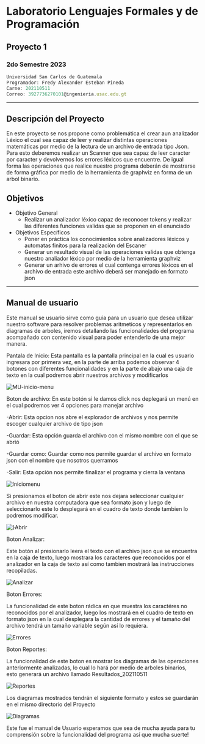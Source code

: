 # Laboratorio Lenguajes Formales y de Programación
## Proyecto 1
### 2do Semestre 2023
```js
Universidad San Carlos de Guatemala
Programador: Fredy Alexander Esteban Pineda
Carne: 202110511
Correo: 3927736270101@ingenieria.usac.edu.gt
```
---
## Descripción del Proyecto
En este proyecto se nos propone como problemática el crear aun analizador Léxico 
el cual sea capaz de leer y realizar distintas operaciones matemáticas por medio de la lectura de un archivo de entrada tipo Json. Para esto deberemos realizar un Scanner que sea capaz de leer caracter por caracter y devolvernos los errores léxicos que encuentre. De igual forma las operaciones que realice nuestro programa deberán de mostrarse de forma gráfica por medio de la herramienta de graphviz en forma de un arbol binario. 

## Objetivos
* Objetivo General
    * Realizar un analizador léxico capaz de reconocer tokens y realizar las diferentes funciones validas que se proponen en el enunciado
* Objetivos Específicos
    * Poner en práctica los conocimientos sobre analizadores léxicos y automatas finitos para la realización del Escaner 
    * Generar un resultado visual de las operaciones validas que obtenga nuestro analiador léxico por medio de la herramienta graphviz
    * Generar un arhivo de errores el cual contenga errores léxicos en el archivo de entrada este archivo deberá ser manejado en formato json


---
## Manual de usuario
Este manual se usuario sirve como guia para un usuario que desea utilizar nuestro software para resolver problemas aritmeticos y representarlos en diagramas de arboles, iremos detallando las funcionalidades del programa acompañado con contenido visual para poder entenderlo de una mejor manera. 

Pantala de Inicio:
Esta pantalla es la pantalla principal en la cual es usuario ingresara por primera vez, en la parte de arriba podemos observar 4 botones con diferentes funcionalidades y en la parte de abajo una caja de texto en la cual podremos abrir nuestros archivos y modificarlos 

![MU-inicio-menu](https://i.ibb.co/drBGzZx/MU-Inicio-menu.png)

Boton de archivo: 
En este botón si le damos click nos deplegará un menú en el cual podremos ver 4 opciones para manejar archivo 

-Abrir: Esta opcion nos abre el explorador de archivos y nos permite escoger cualquier archivo de tipo json

-Guardar: Esta opción guarda el archivo con el mismo nombre con el que se abrió 

-Guardar como: Guardar como nos permite guardar el archivo en formato json con el nombre que nosotros querramos 

-Salir: Esta opción nos permite finalizar el programa y cierra la ventana 

![Iniciomenu](https://i.ibb.co/NjP4ZyN/MU-Boton-archivo.png)



Si presionamos el boton de abrir este nos dejara seleccionar cualquier archivo en nuestra computadora que sea formato json y luego de seleccionarlo este lo desplegará en el cuadro de texto donde tambien lo podremos modificar. 

![}Abrir](https://i.ibb.co/JjgQT63/MU-Abrir-el-archivo.png)

Boton Analizar:

Este botón al presionarlo leera el texto con el archivo json que se encuentra en la caja de texto, luego mostrara los caracteres que reconocidos por el analizador en la caja de texto así como tambien mostrará las instrucciones recopiladas. 

![Analizar](https://i.ibb.co/CmBQH5f/MU-Boton-analizar.png)

Boton Errores:

La funcionalidad de este boton rádica en que muestra los caractéres no reconocidos por el analizador, luego los mostrará en el cuadro de texto en formato json en la cual desplegara la cantidad de errores y el tamaño del archivo tendrá un tamaño variable según así lo requiera.

![Errores](https://i.ibb.co/KrtP7Nt/MU-Boton-errores.png)

Boton Reportes:

La funcionalidad de este boton es mostrar los diagramas de las operaciones anteriormente analizadas, lo cual lo hará por medio de arboles binarios, esto generará un archivo llamado Resultados_202110511  

![Reportes](https://i.ibb.co/cbNDMJ8/MU-Boton-Reporte.png)

Los diagramas mostrados tendrán el siguiente formato y estos se guardarán en el mismo directorio del Proyecto 

![Diagramas](https://i.ibb.co/6RTbZ6R/MU-Diagramas.png)


Este fue el manual de Usuario esperamos que sea de mucha ayuda para tu comprensión sobre la funcionalidad del programa así que mucha suerte!